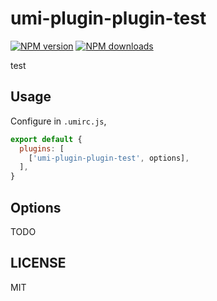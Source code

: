 # umi-plugin-plugin-test

[![NPM version](https://img.shields.io/npm/v/umi-plugin-plugin-test.svg?style=flat)](https://npmjs.org/package/umi-plugin-plugin-test)
[![NPM downloads](http://img.shields.io/npm/dm/umi-plugin-plugin-test.svg?style=flat)](https://npmjs.org/package/umi-plugin-plugin-test)

test

## Usage

Configure in `.umirc.js`,

```js
export default {
  plugins: [
    ['umi-plugin-plugin-test', options],
  ],
}
```

## Options

TODO

## LICENSE

MIT
